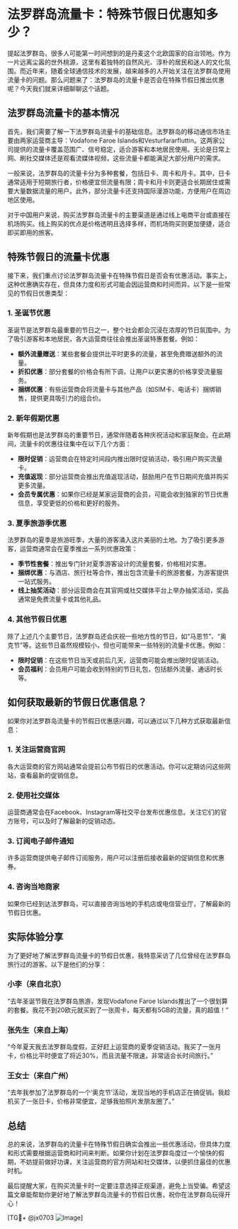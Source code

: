 # 法罗群岛流量卡：特殊节假日优惠知多少？

提起法罗群岛，很多人可能第一时间想到的是丹麦这个北欧国家的自治领地。作为一片远离尘嚣的世外桃源，这里有着独特的自然风光、淳朴的居民和迷人的文化氛围。而近年来，随着全球通信技术的发展，越来越多的人开始关注在法罗群岛使用流量卡的问题。那么问题来了：法罗群岛的流量卡是否会在特殊节假日推出优惠呢？今天我们就来详细聊聊这个话题。

## 法罗群岛流量卡的基本情况

首先，我们需要了解一下法罗群岛流量卡的基础信息。法罗群岛的移动通信市场主要由两家运营商主导：Vodafone Faroe Islands和Vesturfararfluttin。这两家公司提供的流量卡覆盖范围广、信号稳定，适合游客和本地居民使用。无论是日常上网、刷社交媒体还是观看流媒体视频，这些流量卡都能满足大部分用户的需求。

一般来说，法罗群岛的流量卡分为多种套餐，包括日卡、周卡和月卡。其中，日卡通常适用于短期旅行者，价格便宜但流量有限；周卡和月卡则更适合长期居住或需要大量数据流量的用户。此外，部分流量卡还支持国际漫游功能，方便用户在周边地区使用。

对于中国用户来说，购买法罗群岛流量卡的主要渠道是通过线上电商平台或直接在机场购买。线上购买的优点是价格透明且选择多样，而机场购买则更加便捷，适合即买即用的旅客。

## 特殊节假日的流量卡优惠

接下来，我们重点讨论法罗群岛流量卡在特殊节假日是否会有优惠活动。事实上，这种优惠确实存在，但具体力度和形式可能会因运营商和时间而异。以下是一些常见的节假日优惠类型：

### 1. **圣诞节优惠**
圣诞节是法罗群岛最重要的节日之一，整个社会都会沉浸在浓厚的节日氛围中。为了吸引游客和本地居民，各大运营商往往会推出圣诞特惠套餐。例如：
- **额外流量赠送**：某些套餐会提供比平时更多的流量，甚至免费赠送额外的流量。
- **折扣优惠**：部分套餐的价格会有所下调，让用户以更实惠的价格享受流量服务。
- **捆绑优惠**：有些运营商会将流量卡与其他产品（如SIM卡、电话卡）捆绑销售，提供更具吸引力的组合价。

### 2. **新年假期优惠**
新年假期也是法罗群岛的重要节日，通常伴随着各种庆祝活动和家庭聚会。在此期间，流量卡的优惠往往集中在以下几个方面：
- **限时促销**：运营商会在特定时间段内推出限时促销活动，吸引用户购买流量卡。
- **充值返现**：部分运营商会推出充值返现活动，鼓励用户在节日期间充值并购买更多流量。
- **会员专属优惠**：如果你已经是某家运营商的会员，可能会收到独家的节日优惠信息，享受更低的价格和更好的服务。

### 3. **夏季旅游季优惠**
法罗群岛的夏季是旅游旺季，大量的游客涌入这片美丽的土地。为了吸引更多游客，运营商通常会在夏季推出一系列优惠政策：
- **季节性套餐**：推出专门针对夏季游客设计的流量套餐，价格相对实惠。
- **捆绑优惠**：与酒店、旅行社等合作，推出包含流量卡的旅游套餐，为游客提供一站式服务。
- **线上抽奖活动**：部分运营商会在其官网或社交媒体平台上举办抽奖活动，奖品通常是免费流量卡或其他礼品。

### 4. **其他节假日优惠**
除了上述几个主要节日，法罗群岛还会庆祝一些地方性的节日，如“马恩节”、“奥克节”等。这些节日虽然规模较小，但也可能带来一些特别的流量卡优惠。例如：
- **限时促销**：在这些节日当天或前后几天，运营商可能会推出限时促销活动。
- **会员福利**：会员用户可能会收到特别的节日礼包，包括额外流量、通话时长等。

## 如何获取最新的节假日优惠信息？

如果你对法罗群岛流量卡的节假日优惠感兴趣，可以通过以下几种方式获取最新信息：

### 1. 关注运营商官网
各大运营商的官方网站通常会提前公布节假日的优惠活动。你可以定期访问这些网站，查看最新的促销信息。

### 2. 使用社交媒体
运营商通常会在Facebook、Instagram等社交平台发布优惠信息。关注它们的官方账号，可以及时了解最新的促销动态。

### 3. 订阅电子邮件通知
许多运营商提供电子邮件订阅服务，用户可以注册后接收最新的促销信息和优惠券。

### 4. 咨询当地商家
如果你已经到达法罗群岛，可以直接咨询当地的手机店或电信营业厅，了解最新的节假日优惠。

## 实际体验分享

为了更好地了解法罗群岛流量卡的节假日优惠，我特意采访了几位曾经在法罗群岛旅行过的游客。以下是他们的分享：

### 小李（来自北京）
“去年圣诞节我在法罗群岛旅游，发现Vodafone Faroe Islands推出了一个很划算的套餐。我花不到20欧元就买到了一张周卡，每天都有5GB的流量，真的超值！”

### 张先生（来自上海）
“今年夏天我去法罗群岛度假，正好赶上运营商的夏季促销活动。我买了一张月卡，价格比平时便宜了将近30%，而且流量不限速，非常适合长时间旅行。”

### 王女士（来自广州）
“去年我参加了法罗群岛的一个‘奥克节’活动，发现当地的手机店正在搞促销。我趁机买了一张日卡，价格非常便宜，足够我拍照片发朋友圈了。”

## 总结

总的来说，法罗群岛的流量卡在特殊节假日确实会推出一些优惠活动，但具体力度和形式需要根据运营商和时间来判断。如果你计划在法罗群岛度过一个愉快的假期，不妨提前做好功课，关注运营商的官方网站和社交媒体，以便抓住最佳的优惠时机。

最后提醒大家，在购买流量卡时一定要注意选择正规渠道，避免上当受骗。希望这篇文章能帮助你更好地了解法罗群岛流量卡的节假日优惠，祝你在法罗群岛玩得开心！

[TG💪+ @jx0703 ![Image](https://github.com/user-attachments/assets/dbca1d08-cadb-493c-b0ec-ad6f7a83f270)]